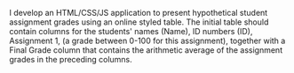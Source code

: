 I develop an HTML/CSS/JS application to present hypothetical student assignment grades using an online styled table. 
The initial table should contain columns for the students' names (Name), ID numbers (ID),  Assignment 1, (a grade between 0-100 for this assignment), 
together with a Final Grade column that contains the arithmetic average of the assignment grades in the preceding columns.
